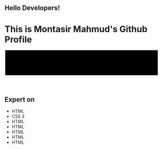 <div>
  <h2>Hello Developers!</h2>
  <h1>This is Montasir Mahmud's Github Profile</h1>
  <center><img src="https://raw.githubusercontent.com/techbeeyt/techbeeyt/e231486802e68b325816908e406dfcba39fae7e1/20220802_043948.gif" /></center>
  <br />
  <br />
  <h2>Expert on</h2>
  <ul>
    <li>HTML</li>
    <li>CSS 3</li>
    <li>HTML</li>
    <li>HTML</li>
    <li>HTML</li>
    <li>HTML</li>
    <li>HTML</li>
  </ul>
</div>
